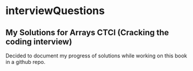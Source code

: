 # interviewQuestions
## My Solutions for Arrays CTCI (Cracking the coding interview)
Decided to document my progress of solutions while working on this book in a github repo. 
